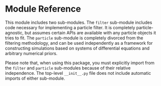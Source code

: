 # Module Reference

This module includes two sub-modules.  The `filter` sub-module includes code necessary for implementing a particle filter.  It is completely particle-agnostic, but assumes certain APIs are available with any particle objects it tries to fit.  The `particle` sub-module is completely divorced from the filtering methodology, and can be used independently as a framework for constructing simulations based on systems of differential equations and arbitrary numerical priors.

Please note that, when using this package, you must explicitly import from the `filter` and `particle` sub-modules because of their relative independence.  The top-level `__init__.py` file does not include automatic imports of either sub-module.